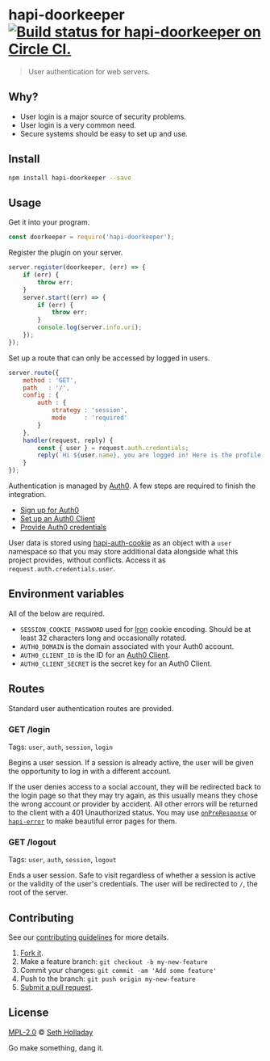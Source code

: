 # hapi-doorkeeper [![Build status for hapi-doorkeeper on Circle CI.](https://img.shields.io/circleci/project/sholladay/hapi-doorkeeper/master.svg "Circle Build Status")](https://circleci.com/gh/sholladay/hapi-doorkeeper "Hapi Doorkeeper Builds")

> User authentication for web servers.

## Why?

 - User login is a major source of security problems.
 - User login is a very common need.
 - Secure systems should be easy to set up and use.

## Install

```sh
npm install hapi-doorkeeper --save
```

## Usage

Get it into your program.

```js
const doorkeeper = require('hapi-doorkeeper');
```

Register the plugin on your server.

```js
server.register(doorkeeper, (err) => {
    if (err) {
        throw err;
    }
    server.start((err) => {
        if (err) {
            throw err;
        }
        console.log(server.info.uri);
    });
});
```

Set up a route that can only be accessed by logged in users.

```js
server.route({
    method : 'GET',
    path   : '/',
    config : {
        auth : {
            strategy : 'session',
            mode     : 'required'
        }
    },
    handler(request, reply) {
        const { user } = request.auth.credentials;
        reply(`Hi ${user.name}, you are logged in! Here is the profile from Auth0: <pre>${JSON.stringify(user.raw, null, 2)}</pre> <a href="/logout">Click here to log out</a>`);
    }
});
```

Authentication is managed by [Auth0](https://auth0.com/). A few steps are required to finish the integration.

 - [Sign up for Auth0](https://auth0.com/)
 - [Set up an Auth0 Client](https://auth0.com/docs/clients)
 - [Provide Auth0 credentials](#environment-variables)

User data is stored using [hapi-auth-cookie](https://github.com/hapijs/hapi-auth-cookie) as an object with a `user` namespace so that you may store additional data alongside what this project provides, without conflicts. Access it as `request.auth.credentials.user`.

## Environment variables

All of the below are required.

 - `SESSION_COOKIE_PASSWORD` used for [Iron](https://github.com/hueniverse/iron) cookie encoding. Should be at least 32 characters long and occasionally rotated.
 - `AUTH0_DOMAIN` is the domain associated with your Auth0 account.
 - `AUTH0_CLIENT_ID` is the ID for an [Auth0 Client](manage.auth0.com/#/applications).
 - `AUTH0_CLIENT_SECRET` is the secret key for an Auth0 Client.

## Routes

Standard user authentication routes are provided.

### GET /login

Tags: `user`, `auth`, `session`, `login`

Begins a user session. If a session is already active, the user will be given the opportunity to log in with a different account.

If the user denies access to a social account, they will be redirected back to the login page so that they may try again, as this usually means they chose the wrong account or provider by accident. All other errors will be returned to the client with a 401 Unauthorized status. You may use [`onPreResponse`](https://hapijs.com/api#error-transformation) or [`hapi-error`](https://www.npmjs.com/package/hapi-error) to make beautiful error pages for them.

### GET /logout

Tags: `user`, `auth`, `session`, `logout`

Ends a user session. Safe to visit regardless of whether a session is active or the validity of the user's credentials. The user will be redirected to `/`, the root of the server.

## Contributing

See our [contributing guidelines](https://github.com/sholladay/hapi-doorkeeper/blob/master/CONTRIBUTING.md "The guidelines for participating in this project.") for more details.

1. [Fork it](https://github.com/sholladay/hapi-doorkeeper/fork).
2. Make a feature branch: `git checkout -b my-new-feature`
3. Commit your changes: `git commit -am 'Add some feature'`
4. Push to the branch: `git push origin my-new-feature`
5. [Submit a pull request](https://github.com/sholladay/hapi-doorkeeper/compare "Submit code to this project for review.").

## License

[MPL-2.0](https://github.com/sholladay/hapi-doorkeeper/blob/master/LICENSE "The license for hapi-doorkeeper.") © [Seth Holladay](http://seth-holladay.com "Author of hapi-doorkeeper.")

Go make something, dang it.

